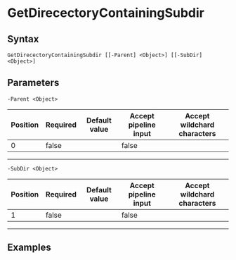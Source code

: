 

# GetDirecectoryContainingSubdir


## Syntax

    GetDirecectoryContainingSubdir [[-Parent] <Object>] [[-SubDir] <Object>]



## Parameters

    
    -Parent <Object>

| Position | Required | Default value | Accept pipeline input | Accept wildchard characters |
| -------- | -------- | ------------- | --------------------- | --------------------------- |
| 0 | false |  | false |  |


----

    
    
    -SubDir <Object>

| Position | Required | Default value | Accept pipeline input | Accept wildchard characters |
| -------- | -------- | ------------- | --------------------- | --------------------------- |
| 1 | false |  | false |  |


----

    

## Examples


